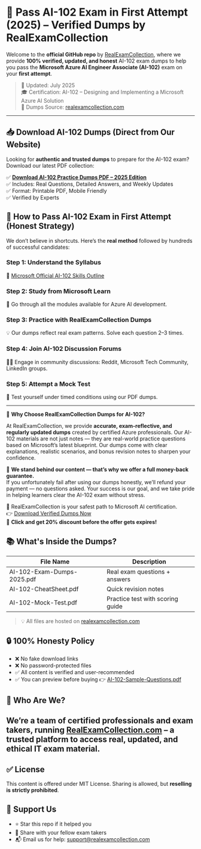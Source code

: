 # 🎯 Pass AI-102 Exam in First Attempt (2025) – Verified Dumps by RealExamCollection

Welcome to the **official GitHub repo** by [RealExamCollection](https://www.realexamcollection.com), where we provide **100% verified, updated, and honest** AI-102 exam dumps to help you pass the **Microsoft Azure AI Engineer Associate (AI-102)** exam on your **first attempt**.

> 📅 Updated: July 2025  
> 🎓 Certification: AI-102 – Designing and Implementing a Microsoft Azure AI Solution  
> 🔗 Dumps Source: [realexamcollection.com](https://www.realexamcollection.com/microsoft/ai-102-dumps.html)

---

## 📥 Download AI-102 Dumps (Direct from Our Website)

Looking for **authentic and trusted dumps** to prepare for the AI-102 exam? Download our latest PDF collection:

✅ **[Download AI-102 Practice Dumps PDF – 2025 Edition](https://www.realexamcollection.com/microsoft/ai-102-dumps.html)**  
✅ Includes: Real Questions, Detailed Answers, and Weekly Updates  
✅ Format: Printable PDF, Mobile Friendly  
✅ Verified by Experts

## 🧠 How to Pass AI-102 Exam in First Attempt (Honest Strategy)

We don’t believe in shortcuts. Here’s the **real method** followed by hundreds of successful candidates:

### Step 1: Understand the Syllabus  
🔗 [Microsoft Official AI-102 Skills Outline](https://www.realexamcollection.com/microsoft/ai-102-dumps.html)

### Step 2: Study from Microsoft Learn  
🧠 Go through all the modules available for Azure AI development.

### Step 3: Practice with RealExamCollection Dumps  
💡 Our dumps reflect real exam patterns. Solve each question 2–3 times.

### Step 4: Join AI-102 Discussion Forums  
👨‍💻 Engage in community discussions: Reddit, Microsoft Tech Community, LinkedIn groups.

### Step 5: Attempt a Mock Test  
📄 Test yourself under timed conditions using our PDF dumps.

---
🎯 **Why Choose RealExamCollection Dumps for AI-102?**

At RealExamCollection, we provide **accurate, exam-reflective, and regularly updated dumps** created by certified Azure professionals. Our AI-102 materials are not just notes — they are real-world practice questions based on Microsoft’s latest blueprint. Our dumps come with clear explanations, realistic scenarios, and bonus revision notes to sharpen your confidence.

💸 **We stand behind our content — that’s why we offer a full money-back guarantee.**  
If you unfortunately fail after using our dumps honestly, we’ll refund your payment — no questions asked. Your success is our goal, and we take pride in helping learners clear the AI-102 exam without stress.

🚀 RealExamCollection is your safest path to Microsoft AI certification.  
👉 [Download Verified Dumps Now](https://www.realexamcollection.com/microsoft/ai-102-dumps.html)  
🎁 **Click and get 20% discount before the offer gets expires!**


## 📚 What's Inside the Dumps?

| File Name                        | Description                         |
|----------------------------------|-------------------------------------|
| AI-102-Exam-Dumps-2025.pdf       | Real exam questions + answers       |
| AI-102-CheatSheet.pdf            | Quick revision notes                |
| AI-102-Mock-Test.pdf             | Practice test with scoring guide    |

> 💡 All files are hosted on [realexamcollection.com](https://www.realexamcollection.com)

## 🔒 100% Honesty Policy

- ❌ No fake download links  
- ❌ No password-protected files  
- ✅ All content is verified and user-recommended  
- ✅ You can preview before buying
👉 [AI-102-Sample-Questions.pdf](AI-102-Sample-Questions-RealExamCollection.pdf)


## 👥 Who Are We?

We’re a team of certified professionals and exam takers, running [RealExamCollection.com](https://www.realexamcollection.com) – a trusted platform to access **real, updated, and ethical** IT exam material.  
---

## ✅ License

This content is offered under MIT License. Sharing is allowed, but **reselling is strictly prohibited**.

## 🌟 Support Us

- ⭐ Star this repo if it helped you  
- 🔗 Share with your fellow exam takers  
- 📬 Email us for help: support@realexamcollection.com  
